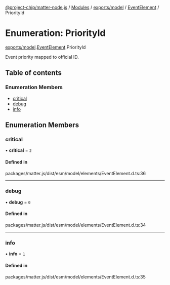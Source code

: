 [@project-chip/matter-node.js](../README.md) / [Modules](../modules.md) / [exports/model](../modules/exports_model.md) / [EventElement](../modules/exports_model.EventElement.md) / PriorityId

# Enumeration: PriorityId

[exports/model](../modules/exports_model.md).[EventElement](../modules/exports_model.EventElement.md).PriorityId

Event priority mapped to official ID.

## Table of contents

### Enumeration Members

- [critical](exports_model.EventElement.PriorityId.md#critical)
- [debug](exports_model.EventElement.PriorityId.md#debug)
- [info](exports_model.EventElement.PriorityId.md#info)

## Enumeration Members

### critical

• **critical** = ``2``

#### Defined in

packages/matter.js/dist/esm/model/elements/EventElement.d.ts:36

___

### debug

• **debug** = ``0``

#### Defined in

packages/matter.js/dist/esm/model/elements/EventElement.d.ts:34

___

### info

• **info** = ``1``

#### Defined in

packages/matter.js/dist/esm/model/elements/EventElement.d.ts:35
